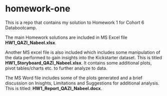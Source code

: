 # homework-one
This is a repo  that contains my solution to Homework 1 for Cohort 6 Databootcamp.

The main Homework solutions are included in MS Excel file **HW1_QAZI_Nabeel.xlsx**.

Another MS excel file is also included which includes some manipulation of the data performed to gain insights into the Kickstarter dataset. This is titled **HW1_Storyboard_QAZI_Nabeel.xlsx**. It contains some additional plots, pivot tables/charts etc. to further analyze to data.

The MS Word file includes some of the plots generated and a brief discussion on Inisghts, Limitations and Suggestions for additional analysis. This is titled: **HW1_Report_QAZI_Nabeel.docx**.
